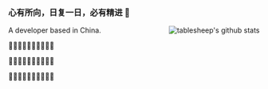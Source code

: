 <!--
tablesheep233/tablesheep233 is a ✨special ✨ repository
-->

### 心有所向，日复一日，必有精进 👋

<img align="right" src="https://github-readme-stats.vercel.app/api?username=tablesheep233&show_icons=true&icon_color=0366d6&bg_color=ffffff&hide_title=true&hide=contribs&include_all_commits=true" alt="tablesheep's github stats"/>

A developer based in China.

🐋🐋🐋🐋🐋🐋🐋🐋🐋🐋

👻👻👻👻👻👻👻👻👻👻

🐾🐾🐾🐾🐾🐾🐾🐾🐾🐾
